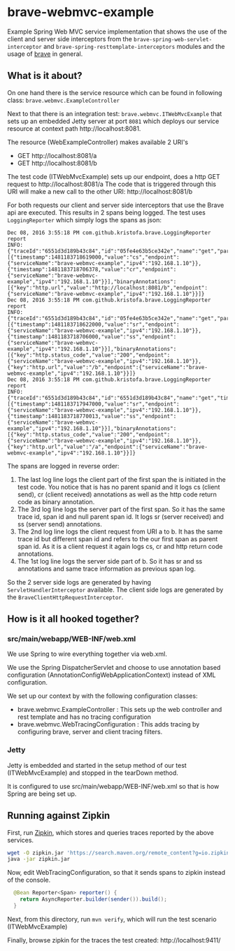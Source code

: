 # brave-webmvc-example #

Example Spring Web MVC service implementation that shows the use of the client and server side interceptors from the
`brave-spring-web-servlet-interceptor`  and `brave-spring-resttemplate-interceptors` modules and the usage of [brave](https://github.com/kristofa/brave) in general.

## What is it about? ##

On one hand there is the service resource which can be found in following class: 
`brave.webmvc.ExampleController`

Next to that there is an integration test: `brave.webmvc.ITWebMvcExample` that sets up
an embedded Jetty server at port `8081` which deploys our service resource at context path http://localhost:8081.

The resource (WebExampleController) makes available 2 URI's

*   GET http://localhost:8081/a
*   GET http://localhost:8081/b


The test code (ITWebMvcExample) sets up our endpoint, does a http GET request to http://localhost:8081/a
The code that is triggered through
this URI will make a new call to the other URI: http://localhost:8081/b

For both requests our client and server side interceptors that use the Brave api are executed.  This results in 2 spans being logged.
The test uses `LoggingReporter` which simply logs the spans as json:

```
Dec 08, 2016 3:55:18 PM com.github.kristofa.brave.LoggingReporter report
INFO: {"traceId":"6551d3d189b43c84","id":"05fe4e63b5ce342e","name":"get","parentId":"6551d3d189b43c84","timestamp":1481183718619000,"duration":87378,"annotations":[{"timestamp":1481183718619000,"value":"cs","endpoint":{"serviceName":"brave-webmvc-example","ipv4":"192.168.1.10"}},{"timestamp":1481183718706378,"value":"cr","endpoint":{"serviceName":"brave-webmvc-example","ipv4":"192.168.1.10"}}],"binaryAnnotations":[{"key":"http.url","value":"http://localhost:8081/b","endpoint":{"serviceName":"brave-webmvc-example","ipv4":"192.168.1.10"}}]}
Dec 08, 2016 3:55:18 PM com.github.kristofa.brave.LoggingReporter report
INFO: {"traceId":"6551d3d189b43c84","id":"05fe4e63b5ce342e","name":"get","parentId":"6551d3d189b43c84","annotations":[{"timestamp":1481183718622000,"value":"sr","endpoint":{"serviceName":"brave-webmvc-example","ipv4":"192.168.1.10"}},{"timestamp":1481183718706000,"value":"ss","endpoint":{"serviceName":"brave-webmvc-example","ipv4":"192.168.1.10"}}],"binaryAnnotations":[{"key":"http.status_code","value":"200","endpoint":{"serviceName":"brave-webmvc-example","ipv4":"192.168.1.10"}},{"key":"http.url","value":"/b","endpoint":{"serviceName":"brave-webmvc-example","ipv4":"192.168.1.10"}}]}
Dec 08, 2016 3:55:18 PM com.github.kristofa.brave.LoggingReporter report
INFO: {"traceId":"6551d3d189b43c84","id":"6551d3d189b43c84","name":"get","timestamp":1481183717947000,"duration":823013,"annotations":[{"timestamp":1481183717947000,"value":"sr","endpoint":{"serviceName":"brave-webmvc-example","ipv4":"192.168.1.10"}},{"timestamp":1481183718770013,"value":"ss","endpoint":{"serviceName":"brave-webmvc-example","ipv4":"192.168.1.10"}}],"binaryAnnotations":[{"key":"http.status_code","value":"200","endpoint":{"serviceName":"brave-webmvc-example","ipv4":"192.168.1.10"}},{"key":"http.url","value":"/a","endpoint":{"serviceName":"brave-webmvc-example","ipv4":"192.168.1.10"}}]}
```

The spans are logged in reverse order:

1.  The last log line logs the client part of the first span the is initiated in the test code. 
    You notice that is has no parent spanid and it logs cs (client send), cr (client received) annotations as well as the http code return code as binary annotation.
2.  The 3rd log line logs the server part of the first span. So it has the same trace id, span id and null parent span id. 
    It logs sr (server received) and ss (server send) annotations.
3.  The 2nd log line logs the client request from URI a to b. 
    It has the same trace id but different span id and refers to the our first span as parent span id. 
    As it is a client request it again logs cs, cr and http return code annotations.
4.  The 1st log line logs the server side part of b. 
    So it has sr and ss annotations and same trace information as previous span log.

So the 2 server side logs are generated by having `ServletHandlerInterceptor` available.
The client side logs are generated by the `BraveClientHttpRequestInterceptor`.

## How is it all hooked together? ##

### src/main/webapp/WEB-INF/web.xml ###

We use Spring to wire everything together via web.xml.

We use the Spring DispatcherServlet and choose to use annotation based configuration (AnnotationConfigWebApplicationContext) instead of
XML configuration.

We set up our context by with the following configuration classes:

*   brave.webmvc.ExampleController : This sets up the web controller and rest template and has no tracing configuration
*   brave.webmvc.WebTracingConfiguration : This adds tracing by configuring brave, server and client tracing filters.

### Jetty ###

Jetty is embedded and started in the setup method of our test (ITWebMvcExample) and stopped in the tearDown method.

It is configured to use src/main/webapp/WEB-INF/web.xml so that is how Spring are being set up.

## Running against Zipkin ##

First, run [Zipkin](http://zipkin.io/), which stores and queries traces reported by the above services.

```bash
wget -O zipkin.jar 'https://search.maven.org/remote_content?g=io.zipkin.java&a=zipkin-server&v=LATEST&c=exec'
java -jar zipkin.jar
```

Now, edit WebTracingConfiguration, so that it sends spans to zipkin instead of the console.

```java
  @Bean Reporter<Span> reporter() {
    return AsyncReporter.builder(sender()).build();
  }
```

Next, from this directory, run `mvn verify`, which will run the test scenario (ITWebMvcExample)

Finally, browse zipkin for the traces the test created: http://localhost:9411/

